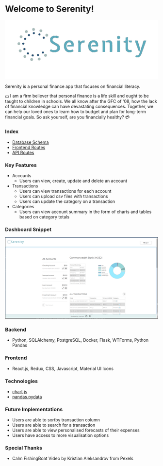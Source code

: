 # Welcome to Serenity!
![Serenity Logo](https://github.com/Skulllady/serenity/blob/main/react-app/src/images/logo/logo_transparent.png)

Serenity is a personal finance app that focuses on financial literacy.

💵 I am a firm believer that personal finance is a life skill and ought to be taught to children in schools. We all know after the GFC of '08, how the lack of financial knowledge can have devastating consequences.
Together, we can help our loved ones to learn how to budget and plan for long-term financial goals.
So ask yourself, are you financially healthy? 💳

### Index
* [Database Schema](https://github.com/Skulllady/serenity/wiki/Database-Schema)
* [Frontend Routes](https://github.com/Skulllady/serenity/wiki/Front-End-Routes)
* [API Routes](https://github.com/Skulllady/serenity/wiki/API_Routes)


### Key Features
* Accounts
    - Users can view, create, update and delete an account
* Transactions
    - Users can view transactions for each account
    - Users can upload csv files with transactions
    - Users can update the category on a transaction
* Categories
    - Users can view account summary in the form of charts and tables based on category totals

### Dashboard Snippet
![Dashboard](https://github.com/Skulllady/serenity/blob/main/react-app/src/images/dashboard/dashboard.PNG)

### Backend
 - Python, SQLAlchemy, PostgreSQL, Docker, Flask, WTForms, Python Pandas

### Frontend
  - React.js, Redux, CSS, Javascript, Material UI Icons

### Technologies
- [chart.js](https://www.chartjs.org/)
- [pandas.pydata](https://pandas.pydata.org/pandas-docs/stable/index.html)

### Future Implementations
  - Users are able to sortby transaction column
  - Users are able to search for a transaction
  - Users are able to view personalised forecasts of their expenses
  - Users have access to more visualisation options

### Special Thanks
- Calm FishingBoat Video by Kristian Aleksandrov from Pexels
